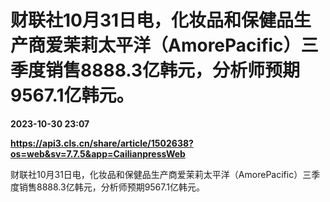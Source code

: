 # 财联社10月31日电，化妆品和保健品生产商爱茉莉太平洋（AmorePacific）三季度销售8888.3亿韩元，分析师预期9567.1亿韩元。

**2023-10-30 23:07**

**https://api3.cls.cn/share/article/1502638?os=web&sv=7.7.5&app=CailianpressWeb**

财联社10月31日电，化妆品和保健品生产商爱茉莉太平洋（AmorePacific）三季度销售8888.3亿韩元，分析师预期9567.1亿韩元。